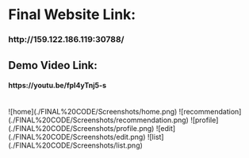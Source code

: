 <h1>Final Website Link:</h1> <h3>http://159.122.186.119:30788/</h3>
<h2>Demo Video Link:</h2> <h4>https://youtu.be/fpI4yTnj5-s</h4>
</br>
![home](./FINAL%20CODE/Screenshots/home.png)
![recommendation](./FINAL%20CODE/Screenshots/recommendation.png)
![profile](./FINAL%20CODE/Screenshots/profile.png)
![edit](./FINAL%20CODE/Screenshots/edit.png)
![list](./FINAL%20CODE/Screenshots/list.png)
